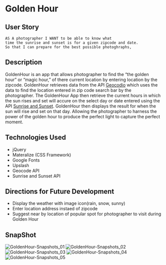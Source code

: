 # Golden Hour

## User Story
```
AS A photographer I WANT to be able to know what  
time the sunrise and sunset is for a given zipcode and date.  
So that I can prepare for the best possible photoghraphs,
```  
## Description
GoldenHour is an app that allows photographer to find the “the golden hour” or “magic hour,” of there current location by entering location by the zipcode. GoldenHour retrieves data from the API [Geocodio](https://www.geocod.io/) which uses the data to find the location entered in zip code search bar by the photographer. The GoldenHour App then retrieve the current hours in which the sun rises and set will accure on the select day or date entered using the API [Sunrise and Sunset](https://sunrise-sunset.org/api). GoldenHour then displays the result for when the sun will rise and set on that day. Allowing the photographer to harness the power of the golden hour to produce the perfect light to capture the perfect moment.

## Technologies Used
* jQuery
* Materalize (CSS Framework)
* Google Fonts
* Upslash
* Geocode API
* Sunrise and Sunset API

## Directions for Future Development
* Display the weather with image icon(rain, snow, sunny)
* Enter location address instaed of zipcode
* Suggest near by location of popular spot for photographer to visit during Golden Hour

## SnapShot
![GoldenHour-Snapshots_01](https://user-images.githubusercontent.com/32470118/111876100-832de700-8973-11eb-9ec3-f986f1e3145f.jpg)
![GoldenHour-Snapshots_02](https://user-images.githubusercontent.com/32470118/111876101-83c67d80-8973-11eb-8b43-42b4d64ef005.jpg)
![GoldenHour-Snapshots_03](https://user-images.githubusercontent.com/32470118/111876102-83c67d80-8973-11eb-90c8-6b6054ad6ed0.jpg)
![GoldenHour-Snapshots_04](https://user-images.githubusercontent.com/32470118/111876103-845f1400-8973-11eb-9d51-d29f86040154.jpg)
![GoldenHour-Snapshots_05](https://user-images.githubusercontent.com/32470118/111876104-845f1400-8973-11eb-952d-35861f70bb4e.jpg)
